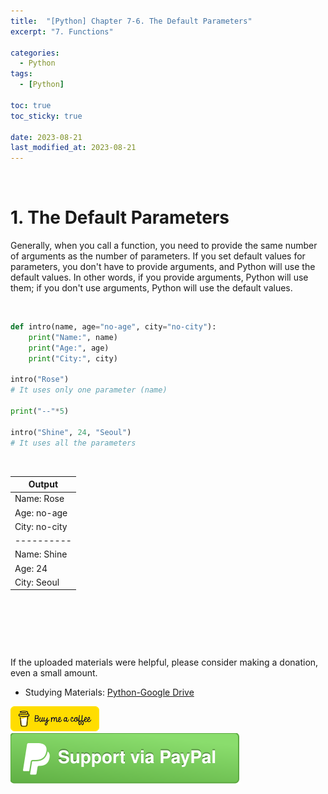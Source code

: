 ```yaml
---
title:  "[Python] Chapter 7-6. The Default Parameters"
excerpt: "7. Functions"

categories:
  - Python
tags:
  - [Python]

toc: true
toc_sticky: true
 
date: 2023-08-21
last_modified_at: 2023-08-21
---
```


&nbsp;

# 1. The Default Parameters
Generally, when you call a function, you need to provide the same number of arguments as the number of parameters. If you set default values for parameters, you don't have to provide arguments, and Python will use the default values. In other words, if you provide arguments, Python will use them; if you don't use arguments, Python will use the default values.

&nbsp;

```python
def intro(name, age="no-age", city="no-city"):
    print("Name:", name)
    print("Age:", age)
    print("City:", city)

intro("Rose")
# It uses only one parameter (name)

print("--"*5)

intro("Shine", 24, "Seoul")
# It uses all the parameters
```

&nbsp;

| Output |
|---|
| Name: Rose |
| Age: no-age |
| City: no-city |
| \---------- |
| Name: Shine |
| Age: 24 |
| City: Seoul |

&nbsp;

&nbsp;

&nbsp;

If the uploaded materials were helpful, please consider making a donation, even a small amount.
- Studying Materials: ​[Python-Google Drive](https://drive.google.com/drive/u/3/folders/1btmxn1mWaPy8ZYZvRu2HWbiV2UKsDwLP)

[!["Buy Me A Coffee"](https://raw.githubusercontent.com/Shine-Loi/Shine-Loi.github.io/master/assets/images/Buymeacoffee.png)](https://www.buymeacoffee.com/shine_loi_lee)
[![Support via PayPal](https://raw.githubusercontent.com/Shine-Loi/Shine-Loi.github.io/41d049ca49169c961adde8f77b7d0f6981851ea3/assets/images/Paypal.svg)](https://paypal.me/goldbin0514?country.x=KR&locale.x=ko_KR)
